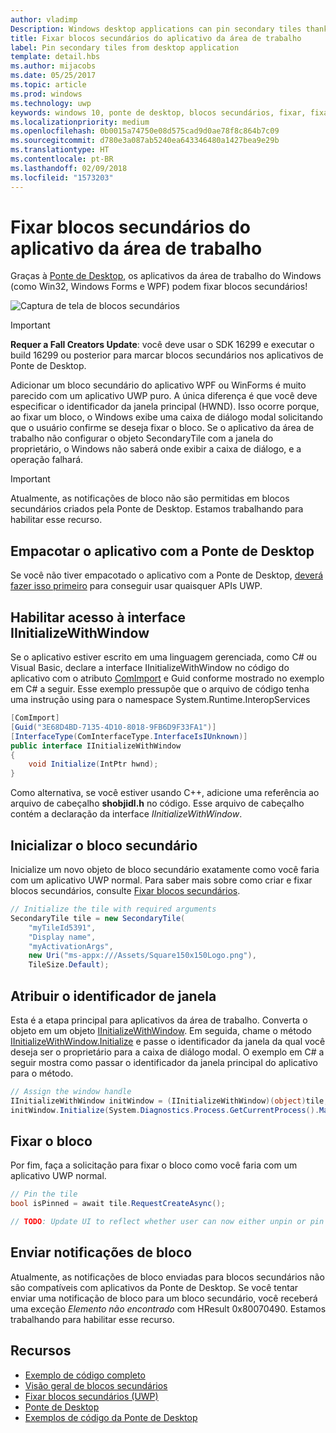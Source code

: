 ```yaml
---
author: vladimp
Description: Windows desktop applications can pin secondary tiles thanks to the Desktop Bridge!
title: Fixar blocos secundários do aplicativo da área de trabalho
label: Pin secondary tiles from desktop application
template: detail.hbs
ms.author: mijacobs
ms.date: 05/25/2017
ms.topic: article
ms.prod: windows
ms.technology: uwp
keywords: windows 10, ponte de desktop, blocos secundários, fixar, fixando, guia de início rápido, exemplo de código, exemplo, secondarytile, aplicativo da área de trabalho, win32, winforms, wpf
ms.localizationpriority: medium
ms.openlocfilehash: 0b0015a74750e08d575cad9d0ae78f8c864b7c09
ms.sourcegitcommit: d780e3a087ab5240ea643346480a1427bea9e29b
ms.translationtype: HT
ms.contentlocale: pt-BR
ms.lasthandoff: 02/09/2018
ms.locfileid: "1573203"
---
```

# <a name="pin-secondary-tiles-from-desktop-application"></a>Fixar blocos secundários do aplicativo da área de trabalho


Graças à [Ponte de Desktop](https://developer.microsoft.com/windows/bridges/desktop), os aplicativos da área de trabalho do Windows (como Win32, Windows Forms e WPF) podem fixar blocos secundários!

![Captura de tela de blocos secundários](images/secondarytiles.png)

> [!IMPORTANT]
> **Requer a Fall Creators Update**: você deve usar o SDK 16299 e executar o build 16299 ou posterior para marcar blocos secundários nos aplicativos de Ponte de Desktop.

Adicionar um bloco secundário do aplicativo WPF ou WinForms é muito parecido com um aplicativo UWP puro. A única diferença é que você deve especificar o identificador da janela principal (HWND). Isso ocorre porque, ao fixar um bloco, o Windows exibe uma caixa de diálogo modal solicitando que o usuário confirme se deseja fixar o bloco. Se o aplicativo da área de trabalho não configurar o objeto SecondaryTile com a janela do proprietário, o Windows não saberá onde exibir a caixa de diálogo, e a operação falhará.

> [!IMPORTANT]
> Atualmente, as notificações de bloco não são permitidas em blocos secundários criados pela Ponte de Desktop. Estamos trabalhando para habilitar esse recurso. 


## <a name="package-your-app-with-desktop-bridge"></a>Empacotar o aplicativo com a Ponte de Desktop

Se você não tiver empacotado o aplicativo com a Ponte de Desktop, [deverá fazer isso primeiro](https://docs.microsoft.com/windows/uwp/porting/desktop-to-uwp-root) para conseguir usar quaisquer APIs UWP.


## <a name="enable-access-to-iinitializewithwindow-interface"></a>Habilitar acesso à interface IInitializeWithWindow

Se o aplicativo estiver escrito em uma linguagem gerenciada, como C# ou Visual Basic, declare a interface IInitializeWithWindow no código do aplicativo com o atributo [ComImport](https://msdn.microsoft.com/library/system.runtime.interopservices.comimportattribute.aspx) e Guid conforme mostrado no exemplo em C# a seguir. Esse exemplo pressupõe que o arquivo de código tenha uma instrução using para o namespace System.Runtime.InteropServices

```csharp
[ComImport]
[Guid("3E68D4BD-7135-4D10-8018-9FB6D9F33FA1")]
[InterfaceType(ComInterfaceType.InterfaceIsIUnknown)]
public interface IInitializeWithWindow
{
    void Initialize(IntPtr hwnd);
}
```

Como alternativa, se você estiver usando C++, adicione uma referência ao arquivo de cabeçalho **shobjidl.h** no código. Esse arquivo de cabeçalho contém a declaração da interface *IInitializeWithWindow*.


## <a name="initialize-the-secondary-tile"></a>Inicializar o bloco secundário

Inicialize um novo objeto de bloco secundário exatamente como você faria com um aplicativo UWP normal. Para saber mais sobre como criar e fixar blocos secundários, consulte [Fixar blocos secundários](secondary-tiles-pinning.md).

```csharp
// Initialize the tile with required arguments
SecondaryTile tile = new SecondaryTile(
    "myTileId5391",
    "Display name",
    "myActivationArgs",
    new Uri("ms-appx:///Assets/Square150x150Logo.png"),
    TileSize.Default);
```


## <a name="assign-the-window-handle"></a>Atribuir o identificador de janela

Esta é a etapa principal para aplicativos da área de trabalho. Converta o objeto em um objeto [IInitializeWithWindow](https://msdn.microsoft.com/library/windows/desktop/hh706981.aspx). Em seguida, chame o método [IInitializeWithWindow.Initialize](https://msdn.microsoft.com/library/windows/desktop/hh706982.aspx) e passe o identificador da janela da qual você deseja ser o proprietário para a caixa de diálogo modal. O exemplo em C# a seguir mostra como passar o identificador da janela principal do aplicativo para o método.

```csharp
// Assign the window handle
IInitializeWithWindow initWindow = (IInitializeWithWindow)(object)tile;
initWindow.Initialize(System.Diagnostics.Process.GetCurrentProcess().MainWindowHandle);
```


## <a name="pin-the-tile"></a>Fixar o bloco

Por fim, faça a solicitação para fixar o bloco como você faria com um aplicativo UWP normal.

```csharp
// Pin the tile
bool isPinned = await tile.RequestCreateAsync();

// TODO: Update UI to reflect whether user can now either unpin or pin
```


## <a name="send-tile-notifications"></a>Enviar notificações de bloco

Atualmente, as notificações de bloco enviadas para blocos secundários não são compatíveis com aplicativos da Ponte de Desktop. Se você tentar enviar uma notificação de bloco para um bloco secundário, você receberá uma exceção *Elemento não encontrado* com HResult 0x80070490. Estamos trabalhando para habilitar esse recurso.


## <a name="resources"></a>Recursos

* [Exemplo de código completo](https://github.com/Microsoft/DesktopBridgeToUWP-Samples/tree/master/Samples/SecondaryTileSample)
* [Visão geral de blocos secundários](secondary-tiles.md)
* [Fixar blocos secundários (UWP)](secondary-tiles-pinning.md)
* [Ponte de Desktop](https://developer.microsoft.com/windows/bridges/desktop)
* [Exemplos de código da Ponte de Desktop](https://github.com/Microsoft/DesktopBridgeToUWP-Samples)